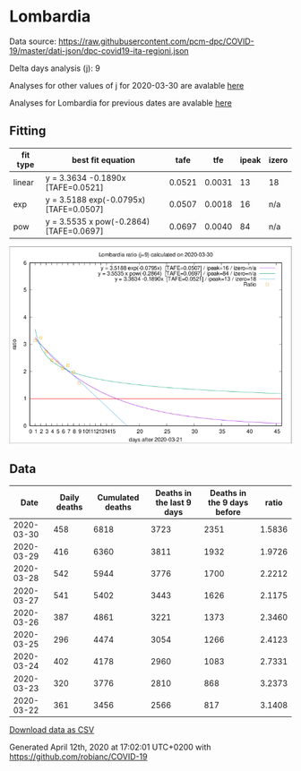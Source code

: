 # Lombardia

Data source: https://raw.githubusercontent.com/pcm-dpc/COVID-19/master/dati-json/dpc-covid19-ita-regioni.json

Delta days analysis (j): 9

Analyses for other values of j for 2020-03-30 are avalable [here](../2020-03-30/README.md)

Analyses for Lombardia for previous dates are avalable [here](../README.md)

## Fitting 
|fit type|best fit equation|tafe|tfe|ipeak|izero|
|-------|-----|--------|------|---|---|
|linear|y = 3.3634 -0.1890x  [TAFE=0.0521]|0.0521|0.0031|13|18|
|exp|y = 3.5188 exp(-0.0795x)  [TAFE=0.0507]|0.0507|0.0018|16|n/a|
|pow|y = 3.5535 x pow(-0.2864)  [TAFE=0.0697]|0.0697|0.0040|84|n/a|

![Plot](COVID-19_lombardia_j9_2020-03-30.png)

## Data
|Date|Daily deaths|Cumulated deaths|Deaths in the last 9 days|Deaths in the 9 days before|ratio|
|----|----------|-----------|-------|--------------------|-----|
|2020-03-30|458|6818|3723|2351|1.5836|
|2020-03-29|416|6360|3811|1932|1.9726|
|2020-03-28|542|5944|3776|1700|2.2212|
|2020-03-27|541|5402|3443|1626|2.1175|
|2020-03-26|387|4861|3221|1373|2.3460|
|2020-03-25|296|4474|3054|1266|2.4123|
|2020-03-24|402|4178|2960|1083|2.7331|
|2020-03-23|320|3776|2810|868|3.2373|
|2020-03-22|361|3456|2566|817|3.1408|

[Download data as CSV](COVID-19_lombardia_j9_2020-03-30.csv)

Generated April 12th, 2020 at 17:02:01 UTC+0200 with https://github.com/robianc/COVID-19
